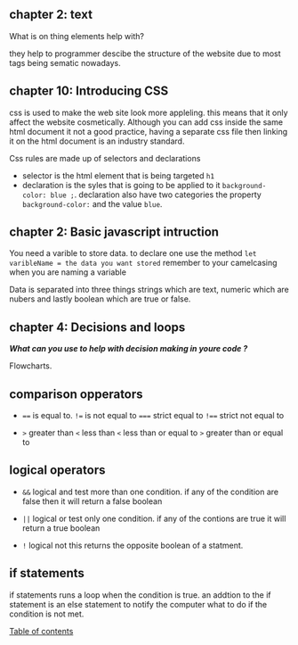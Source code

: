 ## chapter 2: text

What is on thing elements help with?

they help to programmer descibe the structure of the website due to most tags being sematic nowadays.

## chapter 10: Introducing CSS

css is used to make the web site look more appleling. this means that it only affect the website cosmetically. Although you can add css inside the same html document it not a good practice, having a separate css file then linking it on the html document is an industry standard.

Css rules are made  up of selectors and declarations

- selector is the html element that is being targeted `h1`
- declaration is the syles that is going to be applied to it `background-color: blue ;`. declaration also have two categories the property `background-color:` and the value `blue`.

## chapter 2: Basic javascript intruction

You need a varible to store data. to declare one use the method `let varibleName = the data you want stored` remember to your camelcasing when you are naming a variable

Data is separated into three things strings which are text, numeric which are nubers and lastly boolean which are true or false.

## chapter 4: Decisions and loops

***What can you use to help with decision making in youre code ?***

Flowcharts.

## comparison opperators

- `==` is equal to. `!=` is not equal to `===` strict equal to `!==` strict not equal to

- `>` greater than `<` less than `<` less than or equal to `>` greater than or equal to

## logical operators 

- `&&` logical and test more than one condition. if any of the condition are false then  it will return a false boolean

- `||` logical or test only one condition. if any of the contions are true it will return a true boolean

- `!` logical not this returns the opposite boolean of a statment.

## if statements
if statements runs a loop when the condition is true. an addtion to the if statement is an else statement to notify the computer what to do if the condition is not met. 



[Table of contents](./README.md)